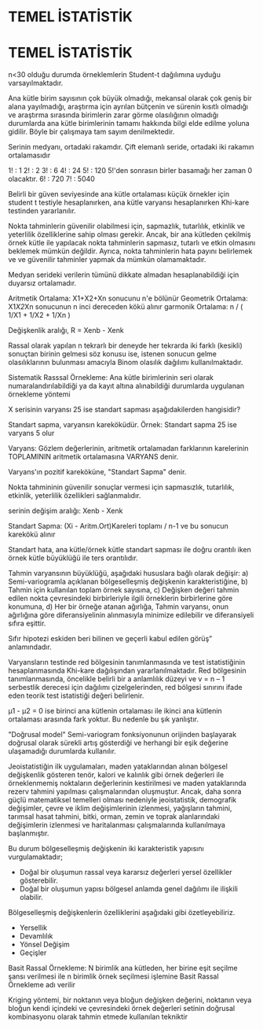 
# TEMEL İSTATİSTİK
# TEMEL İSTATİSTİK

n<30 olduğu durumda örneklemlerin Student-t dağılımına uyduğu varsayılmaktadır.

Ana kütle birim sayısının çok büyük olmadığı, mekansal olarak çok geniş bir alana yayılmadığı, araştırma için ayrılan bütçenin ve sürenin kısıtlı olmadığı ve araştırma sırasında birimlerin zarar görme olasılığının olmadığı durumlarda ana kütle birimlerinin tamamı hakkında bilgi elde edilme yoluna gidilir. Böyle bir çalışmaya tam sayım denilmektedir.


Serinin medyanı, ortadaki rakamdır. Çift elemanlı seride, ortadaki iki rakamın ortalamasıdır

1! : 1
2! : 2
3! : 6
4! : 24
5! : 120   5!'den sonrasın birler basamağı her zaman 0 olacaktır. 
6! : 720
7! : 5040


Belirli bir güven seviyesinde ana kütle ortalaması küçük örnekler için student t testiyle hesaplanırken, ana kütle varyansı hesaplanırken Khi-kare testinden yararlanılır.

Nokta tahminlerin güvenilir olabilmesi için, sapmazlık, tutarlılık, etkinlik ve yeterlilik özelliklerine sahip olması gerekir. Ancak, bir ana kütleden çekilmiş örnek kütle ile yapılacak nokta tahminlerin sapmasız, tutarlı ve etkin olmasını beklemek mümkün değildir. Ayrıca, nokta tahminlerin hata payını belirlemek ve ve güvenilir tahminler yapmak da mümkün olamamaktadır.

Medyan serideki verilerin tümünü dikkate almadan hesaplanabildiği için duyarsız ortalamadır. 


Aritmetik Ortalama: X1+X2+Xn sonucunu n'e bölünür
Geometrik Ortalama: X1*X2*Xn sonucunun n inci dereceden kökü alınır
garmonik Ortalama: n  /  (   1/X1 + 1/X2 + 1/Xn   )

Değişkenlik aralığı, R = Xenb - Xenk


Rassal olarak yapılan n tekrarlı bir deneyde her tekrarda iki farklı (kesikli) sonuçtan birinin gelmesi söz konusu ise, istenen sonucun gelme olasılıklarının bulunması amacıyla Binom olasılık dağılımı kullanılmaktadır.

Sistematik Rasssal Örnekleme: Ana kütle birimlerinin seri olarak numaralandırılabildiği ya da kayıt altına alınabildiği durumlarda uygulanan örnekleme yöntemi


X serisinin varyansı 25 ise standart sapması aşağıdakilerden hangisidir?


Standart sapma, varyansın kareköküdür. Örnek: Standart sapma 25 ise varyans 5 olur


Varyans: Gözlem değerlerinin, aritmetik ortalamadan farklarının karelerinin TOPLAMININ aritmetik ortalamasına VARYANS denir.

Varyans'ın pozitif kareköküne, "Standart Sapma" denir.



Nokta tahmininin güvenilir sonuçlar vermesi için sapmasızlık, tutarlılık, etkinlik, yeterlilik özellikleri sağlanmalıdır.

serinin değişim aralığı: Xenb - Xenk

Standart Sapma: (Xi - Aritm.Ort)Kareleri toplamı / n-1  ve bu sonucun karekökü alınır

Standart hata, ana kütle/örnek kütle standart sapması ile doğru orantılı iken örnek kütle büyüklüğü ile ters orantılıdır.


Tahmin varyansının büyüklüğü, aşağıdaki hususlara bağlı olarak değişir:
a) Semi-variogramla açıklanan bölgeselleşmiş değişkenin karakteristiğine,
b) Tahmin için kullanılan toplam örnek sayısına,
c) Değişken değeri tahmin edilen nokta çevresindeki birbirleriyle ilgili örneklerin birbirlerine göre konumuna,
d) Her bir örneğe atanan ağırlığa,
Tahmin varyansı, onun ağırlığına göre diferansiyelinin alınmasıyla minimize edilebilir ve diferansiyeli sıfıra eşittir.


Sıfır hipotezi eskiden beri bilinen ve geçerli kabul edilen görüş” anlamındadır.


Varyansların testinde red bölgesinin tanımlanmasında ve test istatistiğinin hesaplanmasında Khi-kare  dağılışından yararlanılmaktadır. Red bölgesinin tanımlanmasında, öncelikle belirli bir a anlamlılık düzeyi ve v = n – 1 serbestlik derecesi için dağılımı çizelgelerinden, red bölgesi sınırını ifade eden teorik test istatistiği değeri belirlenir.

µ1 - µ2 =  0 ise birinci ana kütlenin ortalaması ile ikinci ana kütlenin ortalaması arasında fark yoktur. Bu nedenle bu şık yanlıştır. 

"Doğrusal model" Semi-variogram fonksiyonunun orijinden başlayarak doğrusal olarak sürekli artış gösterdiği ve herhangi bir eşik değerine ulaşamadığı durumlarda kullanılır.


Jeoistatistiğin ilk uygulamaları, maden yataklarından alınan bölgesel değişkenlik gösteren tenör, kalori ve kalınlık gibi örnek değerleri ile örneklenmemiş noktaların değerlerinin kestirilmesi ve maden yataklarında rezerv tahmini yapılması çalışmalarından oluşmuştur. Ancak, daha sonra güçlü matematiksel temelleri olması nedeniyle jeoistatistik, demografik değişimler, çevre ve iklim değişimlerinin izlenmesi, yağışların tahmini, tarımsal hasat tahmini, bitki, orman, zemin ve toprak alanlarındaki değişimlerin izlenmesi ve haritalanması çalışmalarında kullanılmaya başlanmıştır.


Bu durum bölgeselleşmiş değişkenin iki karakteristik yapısını
vurgulamaktadır;
- Doğal bir oluşumun rassal veya kararsız değerleri yersel özellikler gösterebilir.
- Doğal bir oluşumun yapısı bölgesel anlamda genel dağılımı ile ilişkili olabilir.


Bölgeselleşmiş değişkenlerin özelliklerini aşağıdaki gibi özetleyebiliriz.
- Yersellik
- Devamlılık
- Yönsel Değişim
- Geçişler


Basit Rassal Örnekleme: N birimlik ana kütleden, her birine eşit seçilme şansı verilmesi ile n birimlik örnek seçilmesi işlemine Basit Rassal Örnekleme adı verilir

Kriging yöntemi, bir noktanın veya bloğun değişken değerini, noktanın veya bloğun kendi içindeki ve çevresindeki örnek değerleri setinin doğrusal kombinasyonu olarak tahmin etmede kullanılan tekniktir


